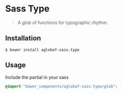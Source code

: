 # Sass Type
> A glob of functions for typographic rhythm.

## Installation

```
$ bower install aglobof-sass.type
```

## Usage

Include the partial in your sass

```scss
@import "bower_components/aglobof-sass.type/glob";
```
